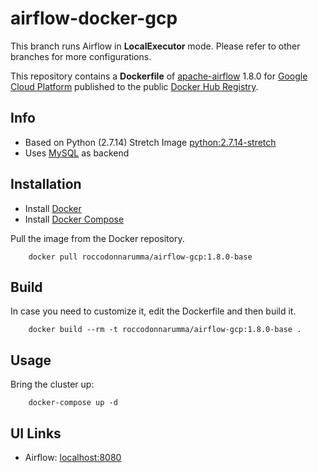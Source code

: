 # airflow-docker-gcp

This branch runs Airflow in **LocalExecutor** mode. Please refer to other branches for more configurations.

This repository contains a **Dockerfile** of [apache-airflow](https://github.com/apache/incubator-airflow) 1.8.0 for [Google Cloud Platform](https://www.cloud.google.com) published to the public [Docker Hub Registry](https://registry.hub.docker.com/).

## Info

* Based on Python (2.7.14) Stretch Image [python:2.7.14-stretch](https://hub.docker.com/_/python/)
* Uses [MySQL](https://hub.docker.com/_/mysql/) as backend

## Installation

* Install [Docker](https://www.docker.com/)
* Install [Docker Compose](https://docs.docker.com/compose/install/)

Pull the image from the Docker repository.

        docker pull roccodonnarumma/airflow-gcp:1.8.0-base

## Build

In case you need to customize it, edit the Dockerfile and then build it.

        docker build --rm -t roccodonnarumma/airflow-gcp:1.8.0-base .

## Usage

Bring the cluster up:

        docker-compose up -d


## UI Links

- Airflow: [localhost:8080](http://localhost:8080/)
